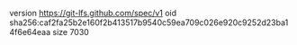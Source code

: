 version https://git-lfs.github.com/spec/v1
oid sha256:caf2fa25b2e160f2b413517b9540c59ea709c026e920c9252d23ba14f6e64eaa
size 7030
